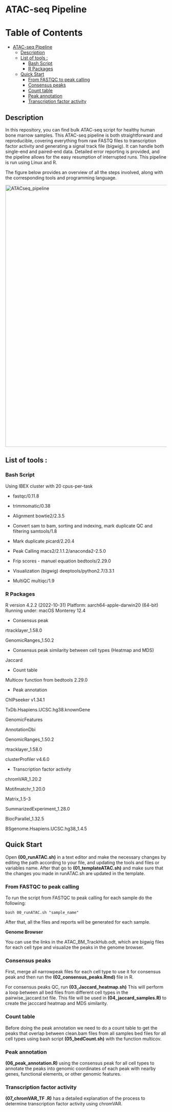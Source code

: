 # ATAC-seq Pipeline

Table of Contents
=================

* [ATAC-seq Pipeline](#atac-seq-pipeline)
   * [Description](#description)
   * [List of tools :](#list-of-tools-)
      * [Bash Script](#bash-script)
      * [R Packages](#r-packages)
   * [Quick Start](#quick-start)
      * [From FASTQC to peak calling](#from-fastqc-to-peak-calling)
      * [Consensus peaks](#consensus-peaks)
      * [Count table](#count-table)
      * [Peak annotation](#peak-annotation)
      * [Transcription factor activity](#transcription-factor-activity)

## Description 

In this repository, you can find bulk ATAC-seq script for healthy human bone marrow samples.
This ATAC-seq pipeline is both straightforward and reproducible, covering everything from raw FASTQ files to transcription factor activity and generating a signal track file (bigwig). It can handle both single-end and paired-end data. Detailed error reporting is provided, and the pipeline allows for the easy resumption of interrupted runs. This pipeline is run using Linux and R.

The figure below provides an overview of all the steps involved, along with the corresponding tools and programming language.

<img width="819" alt="ATACseq_pipeline" src="https://user-images.githubusercontent.com/114663482/232249040-fdc83234-737b-4942-8b00-508094ca3c0c.png">

## List of tools : 

### Bash Script

Using IBEX cluster with 20 cpus-per-task 

* fastqc/0.11.8
* trimmomatic/0.38

* Alignment 
bowtie2/2.3.5

* Convert sam to bam, sorting and indexing, mark duplicate QC and filtering 
samtools/1.8

* Mark duplicate 
picard/2.20.4

* Peak Calling
macs2/2.1.1.2/anaconda2-2.5.0

* Frip scores - manuel equation
bedtools/2.29.0

* Visualization (bigwig)
 deeptools/python2.7/3.3.1

* MultiQC
multiqc/1.9


### R Packages
R version 4.2.2 (2022-10-31)
Platform: aarch64-apple-darwin20 (64-bit)
Running under: macOS Monterey 12.4

* Consensus peak 
 
rtracklayer_1.58.0 

GenomicRanges_1.50.2  

* Consensus peak similarity between cell types (Heatmap and MDS)

Jaccard

* Count table 

Multicov function from bedtools 2.29.0

* Peak annotation 

ChIPseeker v1.34.1

TxDb.Hsapiens.UCSC.hg38.knownGene

GenomicFeatures

AnnotationDbi

GenomicRanges_1.50.2 

rtracklayer_1.58.0 

clusterProfiler v4.6.0

* Transcription factor activity 

chromVAR_1.20.2 

Motifmatchr_1.20.0

Matrix_1.5-3

SummarizedExperiment_1.28.0

BiocParallel_1.32.5

BSgenome.Hsapiens.UCSC.hg38_1.4.5 

## Quick Start

Open **(00_runATAC.sh)** in a text editor and make the necessary changes by editing the path according to your file, and updating the tools and files or variables name. After that go to **(01_templateATAC.sh)** and make sure that the changes you made in runATAC.sh are updated in the template. 

### From FASTQC to peak calling

To run the script from FASTQC to peak calling for each sample do the following:
```
bash 00_runATAC.sh "sample_name"
```
After that, all the files and reports will be generated for each sample.

**Genome Browser** 

You can use the links in the ATAC_BM_TrackHub.odt, which are bigwig files for each cell type and visualize the peaks in the genome browser.

 
### Consensus peaks
First, merge all narrowpeak files for each cell type to use it for consensus peak and then run the **(02_consensus_peaks.Rmd)** file in R.

For consensus peaks QC, run **(03_Jaccard_heatmap.sh)** This will perform a loop between all bed files from different cell types in the pairwise_jaccard.txt file. This file will be used in **(04_jaccard_samples.R)** to create the jacccard heatmap and MDS similarity.

### Count table
Before doing the peak annotation we need to do a count table to get the peaks that overlap between clean.bam files from all samples bed files for all cell types using bash script **(05_bedCount.sh)** with the function multicov. 


### Peak annotation 

**(06_peak_annotation.R)** using the consensus peak for all cell types to annotate the peaks into genomic coordinates of each peak with nearby genes, functional elements, or other genomic features. 

### Transcription factor activity

**(07_chromVAR_TF .R)** has a detailed explanation of the process to determine transcription factor activity using chromVAR.

